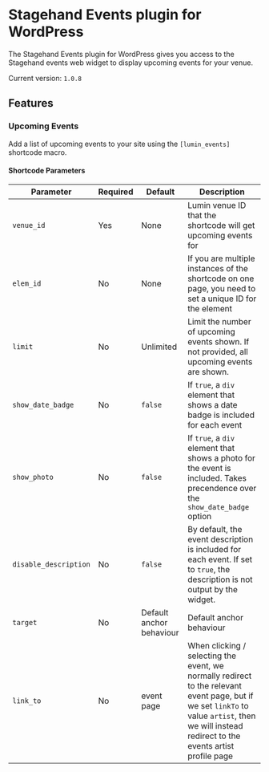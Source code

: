 # Stagehand Events plugin for WordPress

The Stagehand Events plugin for WordPress gives you access to the Stagehand events web widget to display upcoming events for your venue.

Current version: `1.0.8`

## Features

### Upcoming Events

Add a list of upcoming events to your site using the `[lumin_events]` shortcode macro.

#### Shortcode Parameters ###
| Parameter                 | Required | Default   | Description                                                                                                                  |
|---------------------------|--------- |-----------|------------------------------------------------------------------------------------------------------------------------------|
| `venue_id`                | Yes      | None      | Lumin venue ID that the shortcode will get upcoming events for                                                               |
| `elem_id`                 | No       | None      | If you are multiple instances of the shortcode on one page, you need to set a unique ID for the element                      |
| `limit`                   | No       | Unlimited | Limit the number of upcoming events shown. If not provided, all upcoming events are shown.                                   |
| `show_date_badge`         | No       | `false`   | If `true`, a `div` element that shows a date badge is included for each event                                                |
| `show_photo`              | No       | `false`   | If `true`, a `div` element that shows a photo for the event is included. Takes precendence over the `show_date_badge` option           |
| `disable_description`     | No       | `false`   | By default, the event description is included for each event. If set to `true`, the description is not output by the widget. |
| `target`                  | No       | Default anchor behaviour | Default anchor behaviour | Where event link is targeted. Mostly useful for when running in ifrane. `blank` opens in new tab, `parent` opens in originating page of the iframe. If nothing is specified, opens within the iframe |
| `link_to`                 | No       | event page | When clicking / selecting the event, we normally redirect to the relevant event page, but if we set `linkTo` to value `artist`, then we will instead redirect to the events artist profile page |
